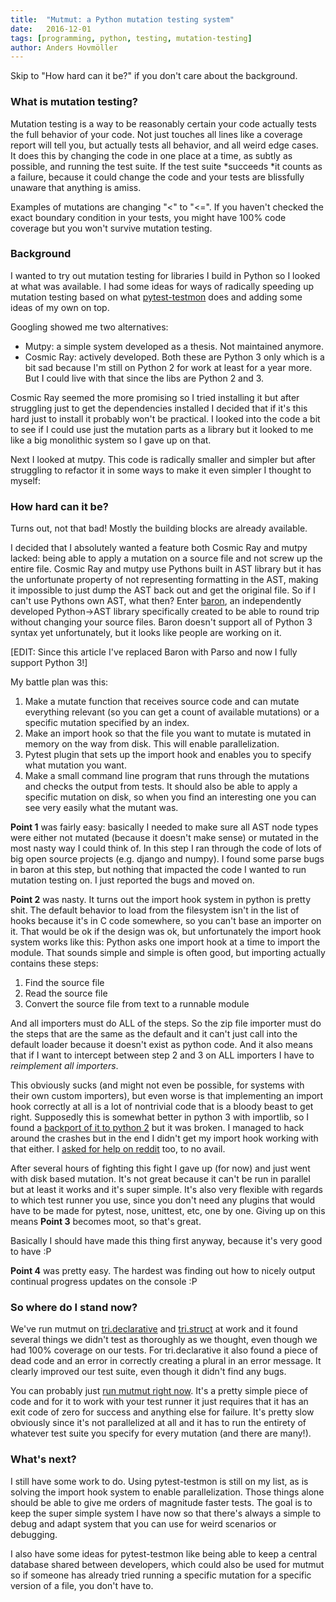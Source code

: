 ```yaml
---
title:	"Mutmut: a Python mutation testing system"
date:	2016-12-01
tags: [programming, python, testing, mutation-testing]
author: Anders Hovmöller
---
```


Skip to "How hard can it be?" if you don't care about the background.

### What is mutation testing?

Mutation testing is a way to be reasonably certain your code actually tests the full behavior of your code. Not just touches all lines like a coverage report will tell you, but actually tests all behavior, and all weird edge cases. It does this by changing the code in one place at a time, as subtly as possible, and running the test suite. If the test suite *succeeds *it counts as a failure, because it could change the code and your tests are blissfully unaware that anything is amiss.

Examples of mutations are changing "<" to "<=". If you haven't checked the exact boundary condition in your tests, you might have 100% code coverage but you won't survive mutation testing.

### Background

I wanted to try out mutation testing for libraries I build in Python so I looked at what was available. I had some ideas for ways of radically speeding up mutation testing based on what [pytest-testmon](https://github.com/tarpas/pytest-testmon) does and adding some ideas of my own on top.

Googling showed me two alternatives:

* Mutpy: a simple system developed as a thesis. Not maintained anymore.
* Cosmic Ray: actively developed.
Both these are Python 3 only which is a bit sad because I'm still on Python 2 for work at least for a year more. But I could live with that since the libs are Python 2 and 3.

Cosmic Ray seemed the more promising so I tried installing it but after struggling just to get the dependencies installed I decided that if it's this hard just to install it probably won't be practical. I looked into the code a bit to see if I could use just the mutation parts as a library but it looked to me like a big monolithic system so I gave up on that.

Next I looked at mutpy. This code is radically smaller and simpler but after struggling to refactor it in some ways to make it even simpler I thought to myself:

### How hard can it be?

Turns out, not that bad! Mostly the building blocks are already available.

I decided that I absolutely wanted a feature both Cosmic Ray and mutpy lacked: being able to apply a mutation on a source file and not screw up the entire file. Cosmic Ray and mutpy use Pythons built in AST library but it has the unfortunate property of not representing formatting in the AST, making it impossible to just dump the AST back out and get the original file. So if I can't use Pythons own AST, what then? Enter [baron](http://baron.pycqa.org/en/latest/), an independently developed Python->AST library specifically created to be able to round trip without changing your source files. Baron doesn't support all of Python 3 syntax yet unfortunately, but it looks like people are working on it.

[EDIT: Since this article I've replaced Baron with Parso and now I fully support Python 3!]

My battle plan was this:

1. Make a mutate function that receives source code and can mutate everything relevant (so you can get a count of available mutations) or a specific mutation specified by an index.
2. Make an import hook so that the file you want to mutate is mutated in memory on the way from disk. This will enable parallelization.
3. Pytest plugin that sets up the import hook and enables you to specify what mutation you want.
4. Make a small command line program that runs through the mutations and checks the output from tests. It should also be able to apply a specific mutation on disk, so when you find an interesting one you can see very easily what the mutant was.

**Point 1** was fairly easy: basically I needed to make sure all AST node types were either not mutated (because it doesn't make sense) or mutated in the most nasty way I could think of. In this step I ran through the code of lots of big open source projects (e.g. django and numpy). I found some parse bugs in baron at this step, but nothing that impacted the code I wanted to run mutation testing on. I just reported the bugs and moved on.

**Point 2** was nasty. It turns out the import hook system in python is pretty shit. The default behavior to load from the filesystem isn't in the list of hooks because it's in C code somewhere, so you can't base an importer on it. That would be ok if the design was ok, but unfortunately the import hook system works like this: Python asks one import hook at a time to import the module. That sounds simple and simple is often good, but importing actually contains these steps:

1. Find the source file
2. Read the source file
3. Convert the source file from text to a runnable module

And all importers must do ALL of the steps. So the zip file importer must do the steps that are the same as the default and it can't just call into the default loader because it doesn't exist as python code. And it also means that if I want to intercept between step 2 and 3 on ALL importers I have to *reimplement all importers*.

This obviously sucks (and might not even be possible, for systems with their own custom importers), but even worse is that implementing an import hook correctly at all is a lot of nontrivial code that is a bloody beast to get right. Supposedly this is somewhat better in python 3 with importlib, so I found a [backport of it to python 2](https://bitbucket.org/ericsnowcurrently/importlib2/) but it was broken. I managed to hack around the crashes but in the end I didn't get my import hook working with that either. I [asked for help on reddit](https://www.reddit.com/r/Python/comments/5e0yfn/import_hook_help_for_mutation_testing_lib/) too, to no avail.

After several hours of fighting this fight I gave up (for now) and just went with disk based mutation. It's not great because it can't be run in parallel but at least it works and it's super simple. It's also very flexible with regards to which test runner you use, since you don't need any plugins that would have to be made for pytest, nose, unittest, etc, one by one. Giving up on this means **Point 3** becomes moot, so that's great.

Basically I should have made this thing first anyway, because it's very good to have :P

**Point 4** was pretty easy. The hardest was finding out how to nicely output continual progress updates on the console :P

### So where do I stand now?

We've run mutmut on [tri.declarative](https://github.com/trioptima/tri.declarative/) and [tri.struct](https://github.com/trioptima/tri.struct) at work and it found several things we didn't test as thoroughly as we thought, even though we had 100% coverage on our tests. For tri.declarative it also found a piece of dead code and an error in correctly creating a plural in an error message. It clearly improved our test suite, even though it didn't find any bugs.

You can probably just [run mutmut right now](https://github.com/boxed/mutmut). It's a pretty simple piece of code and for it to work with your test runner it just requires that it has an exit code of zero for success and anything else for failure. It's pretty slow obviously since it's not parallelized at all and it has to run the entirety of whatever test suite you specify for every mutation (and there are many!).

### What's next?

I still have some work to do. Using pytest-testmon is still on my list, as is solving the import hook system to enable parallelization. Those things alone should be able to give me orders of magnitude faster tests. The goal is to keep the super simple system I have now so that there's always a simple to debug and adapt system that you can use for weird scenarios or debugging.

I also have some ideas for pytest-testmon like being able to keep a central database shared between developers, which could also be used for mutmut so if someone has already tried running a specific mutation for a specific version of a file, you don't have to.
